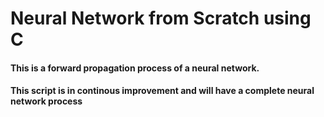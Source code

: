 # Neural Network from Scratch using C

#### This is a forward propagation process of a neural network. 
#### This script is in continous improvement and will have a complete neural network process

